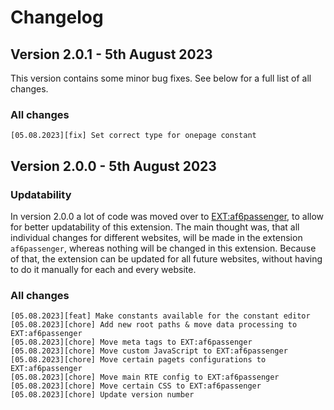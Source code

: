Changelog
==============================================================
## Version 2.0.1 - 5th August 2023
This version contains some minor bug fixes. See below for a full list
of all changes.

### All changes
```
[05.08.2023][fix] Set correct type for onepage constant
```

## Version 2.0.0 - 5th August 2023
### Updatability
In version 2.0.0 a lot of code was moved over to [EXT:af6passenger](https://github.com/alexanderfreundlieb/af6passenger), 
to allow for better updatability of this extension. The main thought was, 
that all individual changes for different websites, will be made in the extension
`af6passenger`, whereas nothing will be changed in this extension. Because of 
that, the extension can be updated for all future websites, without having to 
do it manually for each and every website.

### All changes
```
[05.08.2023][feat] Make constants available for the constant editor
[05.08.2023][chore] Add new root paths & move data processing to EXT:af6passenger
[05.08.2023][chore] Move meta tags to EXT:af6passenger
[05.08.2023][chore] Move custom JavaScript to EXT:af6passenger
[05.08.2023][chore] Move certain pagets configurations to EXT:af6passenger
[05.08.2023][chore] Move main RTE config to EXT:af6passenger
[05.08.2023][chore] Move certain CSS to EXT:af6passenger
[05.08.2023][chore] Update version number
```

